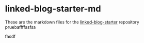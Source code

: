 # linked-blog-starter-md
These are the markdown files for the [linked-blog-starter](https://github.com/matthewwong525/linked-blog-starter) repository
pruebaffffasfsa


fasdf
